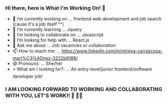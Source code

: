### Hi there, here is What I'm Working On! 👋


- 🔭 I’m currently working on ... frontend web development and job search (cause it's a job itself ^^)
- 🌱 I’m currently learning ... Jquery
- 👯 I’m looking to collaborate on ... Javascript
- 🤔 I’m looking for help with ... React.js
- 💬 Ask me about ... Job vacancies or collaboration
- 📫 How to reach me: ... https://www.linkedin.com/in/mireya-carrascosa-mart%C3%ADnez-3222b8188/
- 😄 Pronouns: ... She/her
- ⚡ What am I looking for?: ... An entry-level/junior frontend/software developer job!

### I AM LOOKING FORWARD TO WORKING AND COLLABORATING WITH YOU, LET'S WORK!! 💪 👩‍💻 

